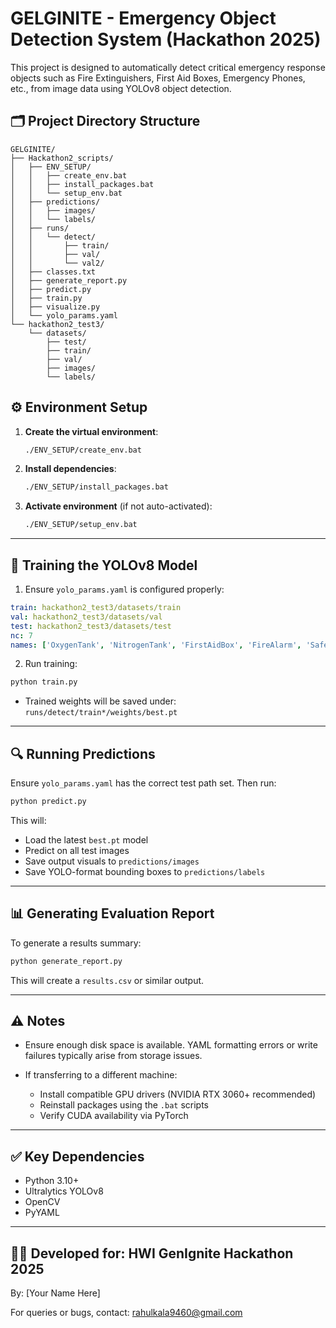 # GELGINITE - Emergency Object Detection System (Hackathon 2025)

This project is designed to automatically detect critical emergency response objects such as Fire Extinguishers, First Aid Boxes, Emergency Phones, etc., from image data using YOLOv8 object detection.

## 🗂️ Project Directory Structure

```
GELGINITE/
├── Hackathon2_scripts/
│   ├── ENV_SETUP/
│   │   ├── create_env.bat
│   │   ├── install_packages.bat
│   │   └── setup_env.bat
│   ├── predictions/
│   │   ├── images/
│   │   └── labels/
│   ├── runs/
│   │   └── detect/
│   │       ├── train/
│   │       ├── val/
│   │       └── val2/
│   ├── classes.txt
│   ├── generate_report.py
│   ├── predict.py
│   ├── train.py
│   ├── visualize.py
│   └── yolo_params.yaml
└── hackathon2_test3/
    └── datasets/
        ├── test/
        ├── train/
        ├── val/
        ├── images/
        └── labels/
```

## ⚙️ Environment Setup

1. **Create the virtual environment**:

   ```bash
   ./ENV_SETUP/create_env.bat
   ```

2. **Install dependencies**:

   ```bash
   ./ENV_SETUP/install_packages.bat
   ```

3. **Activate environment** (if not auto-activated):

   ```bash
   ./ENV_SETUP/setup_env.bat
   ```

---

## 🚀 Training the YOLOv8 Model

1. Ensure `yolo_params.yaml` is configured properly:

```yaml
train: hackathon2_test3/datasets/train
val: hackathon2_test3/datasets/val
test: hackathon2_test3/datasets/test
nc: 7
names: ['OxygenTank', 'NitrogenTank', 'FirstAidBox', 'FireAlarm', 'SafetySwitchPanel', 'EmergencyPhone', 'FireExtinguisher']
```

2. Run training:

```bash
python train.py
```

* Trained weights will be saved under: `runs/detect/train*/weights/best.pt`

---

## 🔍 Running Predictions

Ensure `yolo_params.yaml` has the correct test path set. Then run:

```bash
python predict.py
```

This will:

* Load the latest `best.pt` model
* Predict on all test images
* Save output visuals to `predictions/images`
* Save YOLO-format bounding boxes to `predictions/labels`

---

## 📊 Generating Evaluation Report

To generate a results summary:

```bash
python generate_report.py
```

This will create a `results.csv` or similar output.

---

## ⚠️ Notes

* Ensure enough disk space is available. YAML formatting errors or write failures typically arise from storage issues.
* If transferring to a different machine:

  * Install compatible GPU drivers (NVIDIA RTX 3060+ recommended)
  * Reinstall packages using the `.bat` scripts
  * Verify CUDA availability via PyTorch

---

## ✅ Key Dependencies

* Python 3.10+
* Ultralytics YOLOv8
* OpenCV
* PyYAML

---

## 👨‍💻 Developed for: HWI GenIgnite Hackathon 2025

By: [Your Name Here]

For queries or bugs, contact: [rahulkala9460@gmail.com](mailto:rahulkala9460@gmail.com
)
